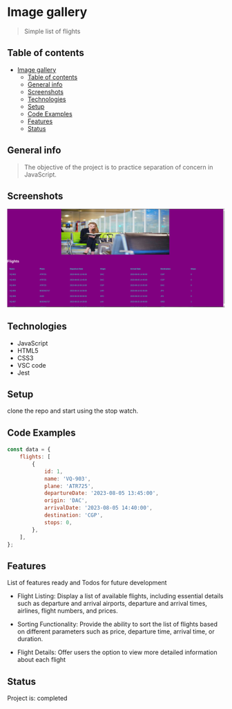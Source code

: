 # Image gallery

> Simple list of flights

## Table of contents

- [Image gallery](#image-gallery)
  - [Table of contents](#table-of-contents)
  - [General info](#general-info)
  - [Screenshots](#screenshots)
  - [Technologies](#technologies)
  - [Setup](#setup)
  - [Code Examples](#code-examples)
  - [Features](#features)
  - [Status](#status)

## General info

> The objective of the project is to practice separation of concern in
> JavaScript.

## Screenshots

![Example screenshot](./assets/screenshot.png)

## Technologies

- JavaScript
- HTML5
- CSS3
- VSC code
- Jest

## Setup

clone the repo and start using the stop watch.

## Code Examples

```js
const data = {
	flights: [
		{
			id: 1,
			name: 'VQ-903',
			plane: 'ATR725',
			departureDate: '2023-08-05 13:45:00',
			origin: 'DAC',
			arrivalDate: '2023-08-05 14:40:00',
			destination: 'CGP',
			stops: 0,
		},
	],
};
```

## Features

List of features ready and Todos for future development

- Flight Listing: Display a list of available flights, including essential
  details such as departure and arrival airports, departure and arrival times,
  airlines, flight numbers, and prices.

- Sorting Functionality: Provide the ability to sort the list of flights based
  on different parameters such as price, departure time, arrival time, or
  duration.

- Flight Details: Offer users the option to view more detailed information about
  each flight

## Status

Project is: completed
